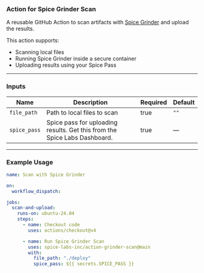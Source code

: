 ### Action for Spice Grinder Scan

A reusable GitHub Action to scan artifacts with [Spice Grinder](https://github.com/spice-labs-inc/grinder) and upload the results.

This action supports:
- Scanning local files
- Running Spice Grinder inside a secure container
- Uploading results using your Spice Pass

---

### Inputs

| Name              | Description                                                                 | Required | Default |
|-------------------|-----------------------------------------------------------------------------|----------|---------|
| `file_path`       | Path to local files to scan                                                 | true     | `""`    |
| `spice_pass`      | Spice pass for uploading results.  Get this from the Spice Labs Dashboard.  | true     | —       |

---

### Example Usage

```yaml
name: Scan with Spice Grinder

on:
  workflow_dispatch:

jobs:
  scan-and-upload:
    runs-on: ubuntu-24.04
    steps:
      - name: Checkout code
        uses: actions/checkout@v4

      - name: Run Spice Grinder Scan
        uses: spice-labs-inc/action-grinder-scan@main
        with:
          file_path: "./deploy"
          spice_pass: ${{ secrets.SPICE_PASS }}
```
